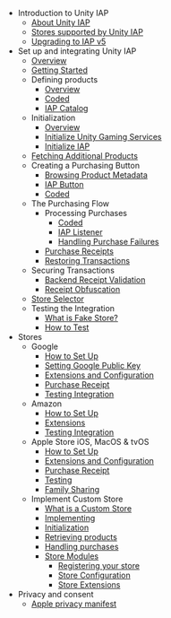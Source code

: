 * Introduction to Unity IAP
    * [About Unity IAP](index.md)
    * [Stores supported by Unity IAP](StoresSupported.md)
    * [Upgrading to IAP v5](UpgradeV5.md)
* Set up and integrating Unity IAP
    * [Overview](Overview.md)
    * [Getting Started](GettingStarted.md)
    * Defining products
        * [Overview](DefiningProductsOverview.md)
        * [Coded](DefiningProductsCoded.md)
        * [IAP Catalog](UnityIAPDefiningProducts.md)
    * Initialization
      * [Overview](InitializationOverview.md)
      * [Initialize Unity Gaming Services](UnityIAPInitializeUnityGamingServices.md)
      * [Initialize IAP](UnityIAPInitialization.md)
    * [Fetching Additional Products](UnityIAPFetchingProductsIncrementally.md)
    * Creating a Purchasing Button
        * [Browsing Product Metadata](UnityIAPBrowsingMetadata.md)
        * [IAP Button](CodelessIAPButton.md)
        * [Coded](UnityIAPInitiatingPurchases.md)
    * The Purchasing Flow
        * Processing Purchases
            * [Coded](UnityIAPProcessingPurchases.md)
            * [IAP Listener](IAPListener.md)
            * [Handling Purchase Failures](UnityIAPHandlingPurchaseFailures.md)
        * [Purchase Receipts](UnityIAPPurchaseReceipts.md)
        * [Restoring Transactions](UnityIAPRestoringTransactions.md)
    * Securing Transactions
        * [Backend Receipt Validation](BackendReceiptValidation.md)
        * [Receipt Obfuscation](UnityIAPValidatingReceipts.md)
    * [Store Selector](StoreSelector.md)
    * Testing the Integration
        * [What is Fake Store?](WhatIsFakeStore.md)
        * [How to Test](HowToTest.md)
* Stores
    * Google
        * [How to Set Up](UnityIAPGoogleConfiguration.md)
        * [Setting Google Public Key](GooglePublicKey.md)
        * [Extensions and Configuration](UnityIAPGooglePlay.md)
        * [Purchase Receipt](GoogleReceipt.md)
        * [Testing Integration](Testing.md)
    * Amazon
        * [How to Set Up](UnityIAPAmazonConfiguration.md)
        * [Extensions](UnityIAPAmazonExtendedFunctionality.md)
        * [Testing Integration](AmazonTesting.md)
    * Apple Store iOS, MacOS & tvOS
        * [How to Set Up](UnityIAPAppleConfiguration.md)
        * [Extensions and Configuration](UnityIAPiOSMAS.md)
        * [Purchase Receipt](AppleReceipt.md)
        * [Testing](AppleTesting.md)
        * [Family Sharing](UnityIAPAppleFamilySharing.md)
    * Implement Custom Store
        * [What is a Custom Store](WhatCustomStore.md)
        * [Implementing](UnityIAPImplementingAStore.md)
        * [Initialization](UnityIAPIStoreInitialization.md)
        * [Retrieving products](UnityIAPIStoreRetrievingProducts.md)
        * [Handling purchases](UnityIAPIStoreHandlingPurchases.md)
        * [Store Modules](UnityIAPModules.md)
            * [Registering your store](UnityIAPModuleRegistration.md)
            * [Store Configuration](UnityIAPModuleConfiguration.md)
            * [Store Extensions](UnityIAPModuleExtension.md)
* Privacy and consent
    * [Apple privacy manifest](apple-privacy-manifest.md)
